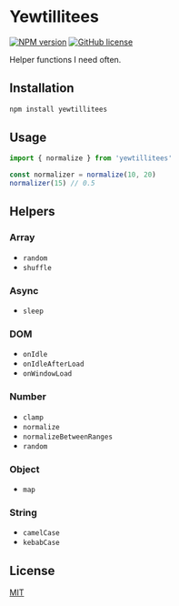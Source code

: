# Yewtillitees

[![NPM version](https://img.shields.io/npm/v/yewtillitees)](https://www.npmjs.com/package/yewtillitees)
[![GitHub license](https://img.shields.io/github/license/daun/yewtillitees)](./LICENSE)

Helper functions I need often.

## Installation

```js
npm install yewtillitees
```

## Usage

```js
import { normalize } from 'yewtillitees'

const normalizer = normalize(10, 20)
normalizer(15) // 0.5
```

## Helpers

### Array

- `random`
- `shuffle`

### Async

- `sleep`

### DOM

- `onIdle`
- `onIdleAfterLoad`
- `onWindowLoad`

### Number

- `clamp`
- `normalize`
- `normalizeBetweenRanges`
- `random`

### Object

- `map`

### String

- `camelCase`
- `kebabCase`

## License

[MIT](https://opensource.org/licenses/MIT)
